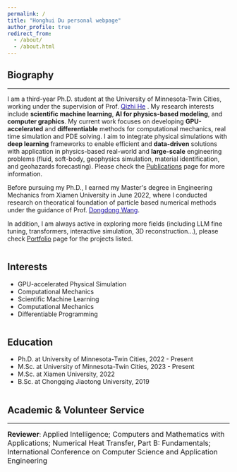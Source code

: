 ```yaml
---
permalink: /
title: "Honghui Du personal webpage"
author_profile: true
redirect_from: 
  - /about/
  - /about.html
---
```



## Biography
------
I am a third-year Ph.D. student at the University of Minnesota-Twin Cities, working under the supervision of Prof. [<span style="color:#1A0DAB;">Qizhi He</span>](https://scholar.google.com/citations?user=lZ4PEUAAAAAJ&hl=en)
. My research interests include **scientific machine learning**, **AI for physics-based modeling**, and **computer graphics**. My current work focuses on developing **GPU-accelerated** and **differentiable** methods for computational mechanics, real time simulation and PDE solving. I aim to integrate physical simulations with **deep learning** frameworks to enable efficient and **data-driven** solutions with application in physics-based real-world and **large-scale** engineering problems (fluid, soft-body, geophysics simulation, material identification, and geohazards forecasting). Please check the  <a href="/publications/">Publications</a> page for more information.

Before pursuing my Ph.D., I earned my Master's degree in Engineering Mechanics from Xiamen University in June 2022, where I conducted research on theoratical foundation of particle based numerical methods under the guidance of Prof. [<span style="color:#1A0DAB;">Dongdong Wang</span>](https://www.researchgate.net/profile/Dongdong-Wang-15).

In addition, I am always active in exploring more fields (including LLM fine tuning, transformers, interactive simulation, 3D reconstruction...), please check <a href="/portfolio/">Portfolio</a> page for the projects listed.

<div class="two-columns">
  <div class="column">
    <h2>Interests</h2>
    <ul>
      <li><i class="fas fa-laptop-code icon-pad-right"></i>GPU-accelerated Physical Simulation</li>
      <li><i class="fas fa-laptop-code icon-pad-right"></i>Computational Mechanics</li>
      <li><i class="fas fa-laptop-code icon-pad-right"></i>Scientific Machine Learning</li>
      <li><i class="fas fa-laptop-code icon-pad-right"></i>Computational Mechanics</li>
      <li><i class="fas fa-laptop-code icon-pad-right"></i>Differentiable Programming</li>
    </ul>
  </div>
  <div class="column">
    <h2>Education</h2>
    <ul>
      <li>
        <i class="fas fa-graduation-cap icon-pad-right"></i>Ph.D. at University of Minnesota-Twin Cities, 2022 - Present<br>
      </li>
      <li>
        <i class="fas fa-graduation-cap icon-pad-right"></i>M.Sc. at University of Minnesota-Twin Cities, 2023 - Present<br>
      </li>
      <li>
        <i class="fas fa-graduation-cap icon-pad-right"></i>M.Sc. at Xiamen University, 2022<br>
      </li>
      <li>
        <i class="fas fa-graduation-cap icon-pad-right"></i>B.Sc. at Chongqing Jiaotong University, 2019<br>
      </li>
    </ul>
  </div>
</div>



## Academic & Volunteer Service
------
**<font size=3>Reviewer</font>**: <font size=3>Applied Intelligence; Computers and Mathematics with Applications; Numerical Heat Transfer, Part B: Fundamentals; International Conference on Computer Science and Application Engineering</font> 
